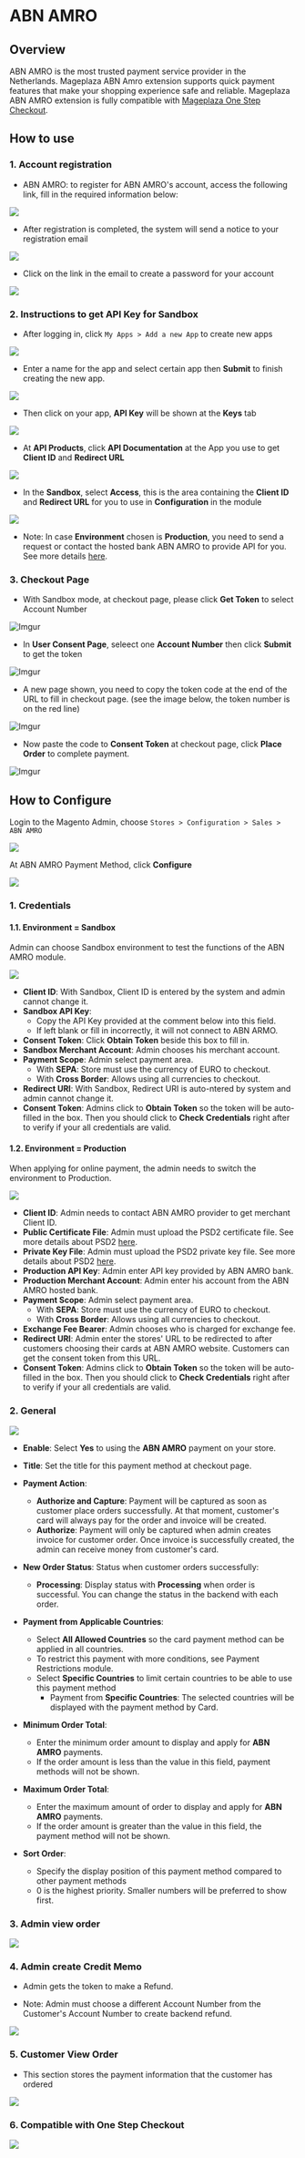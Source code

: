 # ABN AMRO

## Overview 

ABN AMRO is the most trusted payment service provider in the Netherlands. Mageplaza ABN Amro extension supports quick payment features that make your shopping experience safe and reliable. Mageplaza ABN AMRO extension is fully compatible with [Mageplaza One Step Checkout](https://www.mageplaza.com/magento-2-one-step-checkout-extension/).

## How to use
### 1. Account registration 

- ABN AMRO: to register for ABN AMRO's account, access the following link, fill in the required information below:

![](https://i.imgur.com/9a5LOWo.png)

- After registration is completed, the system will send a notice to your registration email

![](https://i.imgur.com/yRQcI3o.png)

- Click on the link in the email to create a password for your account

![](https://i.imgur.com/Jlblqez.png)

### 2. Instructions to get API Key for Sandbox

- After logging in, click `My Apps > Add a new App` to create new apps

![](https://i.imgur.com/Qx0h0FI.png)

- Enter a name for the app and select certain app then **Submit** to finish creating the new app.

![](https://i.imgur.com/7FmpbwC.png)

- Then click on your app, **API Key** will be shown at the **Keys** tab

![](https://i.imgur.com/HA5fTQR.png)

- At **API Products**, click **API Documentation** at the App you use to get **Client ID** and **Redirect URL**

![](https://i.imgur.com/92Ajcn3.png)

- In the **Sandbox**, select **Access**, this is the area containing the **Client ID** and **Redirect URL** for you to use in **Configuration** in the module

![](https://i.imgur.com/VvW6Ghr.png)

- Note: In case **Environment** chosen is **Production**, you need to send a request or contact the hosted bank ABN AMRO to provide API for you. See more details [here](https://developer.abnamro.com/faq).

### 3. Checkout Page

- With Sandbox mode, at checkout page, please click **Get Token** to select Account Number

![Imgur](https://i.imgur.com/h5JyO3p.png)

- In **User Consent Page**, seleect one **Account Number** then click **Submit** to get the token

![Imgur](https://i.imgur.com/lYZ5ZTB.png)

- A new page shown, you need to copy the token code at the end of the URL to fill in checkout page. (see the image below, the token number is on the red line) 

![Imgur](https://i.imgur.com/dFfYRqi.png)

- Now paste the code to **Consent Token** at checkout page, click **Place Order** to complete payment. 

![Imgur](https://i.imgur.com/PwslRnh.png)

## How to Configure

Login to the Magento Admin, choose `Stores > Configuration > Sales > ABN AMRO`

![](https://i.imgur.com/Rq27jW9.png)

At ABN AMRO Payment Method, click **Configure**

![](https://i.imgur.com/1nVo87s.png)

### 1. Credentials
#### 1.1. Environment = Sandbox
Admin can choose Sandbox environment to test the functions of the ABN AMRO module. 

![](https://i.imgur.com/NMjErCj.png)

- **Client ID**: With Sandbox, Client ID is entered by the system and admin cannot change it.
- **Sandbox API Key**:
  - Copy the API Key provided at the comment below into this field.
  - If left blank or fill in incorrectly, it will not connect to ABN ARMO.
- **Consent Token**: Click **Obtain Token** beside this box to fill in. 
- **Sandbox Merchant Account**: Admin chooses his merchant account.
- **Payment Scope**: Admin select payment area. 
  - With **SEPA**: Store must use the currency of EURO to checkout.
  - With **Cross Border**: Allows using all currencies to checkout.
- **Redirect URI**: With Sandbox, Redirect URI is auto-ntered by system and admin cannot change it. 
- **Consent Token**: Admins click to **Obtain Token** so the token will be auto-filled in the box. Then you should click to **Check Credentials** right after to verify if your all credentials are valid. 



#### 1.2. Environment = Production

When applying for online payment, the admin needs to switch the environment to Production.

![](https://i.imgur.com/PthbsF1.png)

- **Client ID**: Admin needs to contact ABN AMRO provider to get merchant Client ID.
- **Public Certificate File**: Admin must upload the PSD2 certificate file. See more details about PSD2 [here](https://medium.com/abn-amro-developer/psd2-we-are-live-b12aac19689a).
- **Private Key File**: Admin must upload the PSD2 private key file. See more details about PSD2 [here](https://medium.com/abn-amro-developer/psd2-we-are-live-b12aac19689a).
- **Production API Key**: Admin enter API key provided by ABN AMRO bank. 
- **Production Merchant Account**: Admin enter his account from the ABN AMRO hosted bank.
- **Payment Scope**: Admin select payment area. 
  - With **SEPA**: Store must use the currency of EURO to checkout.
  - With **Cross Border**: Allows using all currencies to checkout.
- **Exchange Fee Bearer**: Admin chooses who is charged for exchange fee. 
- **Redirect URI**: Admin enter the stores' URL to be redirected to after customers choosing their cards at ABN AMRO website. Customers can get the consent token from this URL. 
- **Consent Token**: Admins click to **Obtain Token** so the token will be auto-filled in the box. Then you should click to **Check Credentials** right after to verify if your all credentials are valid. 

### 2. General

![](https://i.imgur.com/DP4Y1Xb.png)

- **Enable**: Select **Yes** to using the **ABN AMRO** payment on your store.

- **Title**: Set the title for this payment method at checkout page.

- **Payment Action**:
  - **Authorize and Capture**: Payment will be captured as soon as customer place orders successfully. At that moment, customer's card will always pay for the order and invoice will be created.
  - **Authorize**: Payment will only be captured when admin creates invoice for customer order. Once invoice is successfully created, the admin can receive money from customer's card.

- **New Order Status**: Status when customer orders successfully:
  - **Processing**: Display status with **Processing** when order is successful. You can change the status in the backend with each order.
  

- **Payment from Applicable Countries**:
  - Select **All Allowed Countries** so the card payment method can be applied in all countries.
  - To restrict this payment with more conditions, see Payment Restrictions module.
  - Select **Specific Countries** to limit certain countries to be able to use this payment method
    - Payment from **Specific Countries**: The selected countries will be displayed with the payment method by Card.
    

- **Minimum Order Total**:
  - Enter the minimum order amount to display and apply for **ABN AMRO** payments.
  - If the order amount is less than the value in this field, payment methods will not be shown.
  
- **Maximum Order Total**:
  - Enter the maximum amount of order to display and apply for **ABN AMRO** payments.
  - If the order amount is greater than the value in this field, the payment method will not be shown.
  
- **Sort Order**:
  - Specify the display position of this payment method compared to other payment methods
  - 0 is the highest priority. Smaller numbers will be preferred to show first.


### 3. Admin view order

![](https://i.imgur.com/PuLalco.png)

### 4. Admin create Credit Memo

- Admin gets the token to make a Refund.

- Note: Admin must choose a different Account Number from the Customer's Account Number to create backend refund. 

![](https://i.imgur.com/J4TVaq6.png)

### 5. Customer View Order

- This section stores the payment information that the customer has ordered

![](https://i.imgur.com/y2tpPWJ.png)

### 6. Compatible with One Step Checkout

![](https://i.imgur.com/saWseuY.png)
